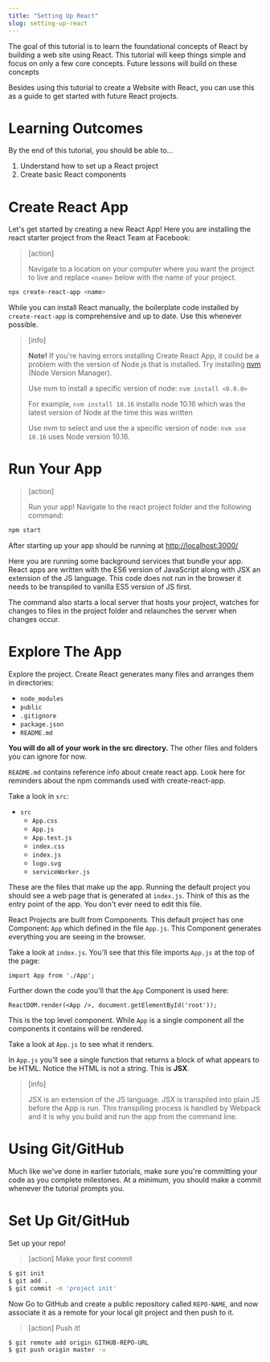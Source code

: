 ```yaml
---
title: "Setting Up React"
slug: setting-up-react
---
```


The goal of this tutorial is to learn the foundational concepts of React by building a web site using React. This tutorial will keep things simple and focus on only a few core concepts. Future lessons will build on these concepts

Besides using this tutorial to create a Website with React, you can use this as a guide to get started with future React projects.

# Learning Outcomes

By the end of this tutorial, you should be able to...

1. Understand how to set up a React project
1. Create basic React components

# Create React App

Let's get started by creating a new React App! Here you are installing the react starter project from the React Team at Facebook:

> [action]
>
> Navigate to a location on your computer where you want the project to live and replace `<name>` below with the name of your project.
>
```bash
npx create-react-app <name>
```

While you can install React manually, the boilerplate code installed by `create-react-app` is comprehensive and up to date. Use this whenever possible.

> [info]
>
> **Note!** If you're having errors installing Create React App, it could be a problem with the version of Node.js that is installed. Try installing [nvm](https://github.com/nvm-sh/nvm#installation-and-update) (Node Version Manager).
>
> Use nvm to install a specific version of node: `nvm install <0.0.0>`
>
> For example, `nvm install 10.16` installs node 10.16 which was the latest version of Node at the time this was written
>
> Use nvm to select and use the a specific version of node: `nvm use 10.16` uses Node version 10.16.

# Run Your App

> [action]
>
> Run your app! Navigate to the react project folder and the following command:
>
```bash
npm start
```

After starting up your app should be running at [http://localhost:3000/](http://localhost:3000/)

Here you are running some background services that bundle your app. React apps are written with the ES6 version of JavaScript along with JSX an extension of the JS language. This code does not run in the browser it needs to be transpiled to vanilla ES5 version of JS first.

The command also starts a local server that hosts your project, watches for changes to files in the project folder and relaunches the server when changes occur.

# Explore The App

Explore the project. Create React generates many files and arranges them in directories:

- `node_modules`
- `public`
- `.gitignore`
- `package.json`
- `README.md`

**You will do all of your work in the src directory.** The other files and folders you can ignore for now.

`README.md` contains reference info about create react app. Look here for reminders about the npm commands used with create-react-app.

Take a look in `src`:

- `src`
  - `App.css`
  - `App.js`
  - `App.test.js`
  - `index.css`
  - `index.js`
  - `logo.svg`
  - `serviceWorker.js`

These are the files that make up the app. Running the default project you should see a web page that is generated at `index.js`. Think of this as the entry point of the app. You don't ever need to edit this file.

React Projects are built from Components. This default project has one Component: `App` which defined in the file `App.js`. This Component generates everything you are seeing in the browser.

Take a look at `index.js`. You'll see that this file imports `App.js` at the top of the page:

`import App from './App';`

Further down the code you'll that the `App` Component is used here:

`ReactDOM.render(<App />, document.getElementById('root'));`

This is the top level component. While `App` is a single component all the components it contains will be rendered.

Take a look at `App.js` to see what it renders.

In `App.js` you'll see a single function that returns a block of what appears to be HTML. Notice the HTML is not a string. This is **JSX**.

> [info]
>
> JSX is an extension of the JS language. JSX is transpiled into plain JS before the App is run. This transpiling process is handled by Webpack and it is why you build and run the app from the command line.


# Using Git/GitHub

Much like we've done in earlier tutorials, make sure you're committing your code as you complete milestones. At a minimum, you should make a commit whenever the tutorial prompts you.

# Set Up Git/GitHub

Set up your repo!

>[action]
> Make your first commit
>
```bash
$ git init
$ git add .
$ git commit -m 'project init'
```

Now Go to GitHub and create a public repository called `REPO-NAME`, and now associate it as a remote for your local git project and then push to it.

>[action]
> Push it!
>
```bash
$ git remote add origin GITHUB-REPO-URL
$ git push origin master -u
```
